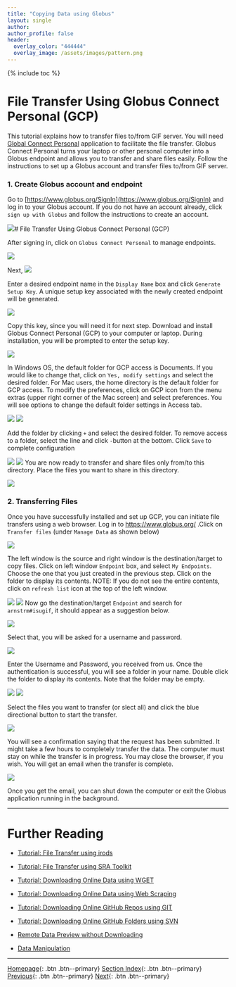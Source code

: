 ```yaml
---
title: "Copying Data using Globus"
layout: single
author:
author_profile: false
header:
  overlay_color: "444444"
  overlay_image: /assets/images/pattern.png
---
```


{% include toc %}

# File Transfer Using Globus Connect Personal (GCP)

This tutorial explains how to transfer files to/from GIF server. You will need [Global Connect Personal](https://www.globus.org/globus-connect-personal) application to facilitate the file transfer.
Globus Connect Personal turns your laptop or other personal computer into a Globus endpoint and allows you to transfer and share files easily. Follow the instructions to set up a Globus account and transfer files to/from GIF server.

### 1.	Create Globus account and endpoint ###
Go to [https://www.globus.org/SignIn](https://www.globus.org/SignIn) and log in to your Globus account. If you do not have an account already, click `sign up with Globus` and follow the instructions to create an account.

![](assets/images/1.png)# File Transfer Using Globus Connect Personal (GCP)


After signing in, click on `Globus Connect Personal` to manage endpoints.

![](assets/images/2.png)

Next,
![](assets/images/3.png)


Enter a desired endpoint name in the `Display Name` box and click `Generate Setup Key`. A unique setup key associated with the newly created endpoint will be generated.

![](assets/images/4.png)

Copy this key, since you will need it for next step. Download and install Globus Connect Personal (GCP) to your computer or laptop. During installation, you will be prompted to enter the setup key.

![](assets/images/5.png)

In Windows OS, the default folder for GCP access is Documents. If you would like to change that, click on `Yes, modify settings` and select the desired folder. For Mac users, the home directory is the default folder for GCP access. To modify the preferences, click on GCP icon from the menu extras (upper right corner of the Mac screen) and select preferences. You will see options to change the default folder settings in Access tab.

![](assets/images/6a.png) ![](/assets/images/6b.png)

Add the folder by clicking `+` and select the desired folder. To remove access to a folder, select the line and click `-`button at the bottom.   Click `Save` to complete configuration

![](assets/images/7a.png) ![](/assets/images/7b.png)
You are now ready to transfer and share files only from/to this directory. Place the files you want to share in this directory.

![](assets/images/8.png)

### 2.	Transferring Files ###
Once you have successfully installed and set up GCP, you can initiate file transfers using a web browser. Log in to https://www.globus.org/ .Click on `Transfer files` (under `Manage Data` as shown below)

 ![](assets/images/9.png)

The left window is the source and right window is the destination/target to copy files.  Click on left window `Endpoint` box, and select `My Endpoints`. Choose the one that you just created in the previous step. Click on the folder to display its contents. NOTE: If you do not see the entire contents, click on `refresh list` icon at the top of the left window.

![](assets/images/10.png)
![](assets/images/11.png)
Now go the destination/target `Endpoint` and search for `arnstrm#isugif`, it should appear as a suggestion below.

![](assets/images/12.png)

Select that, you will be asked for a username and password.

![](assets/images/13.png)

Enter the Username and Password, you received from us. Once the authentication is successful, you will see a folder in your name. Double click the folder to display its contents. Note that the folder may be empty.

![](assets/images/14a.png) ![](/assets/images/14b.png)

Select the files you want to transfer (or slect all) and click the blue directional button to start the transfer.

![](assets/images/15.png)

You will see a confirmation saying that the request has been submitted. It might take a few hours to completely transfer the data. The computer must stay on while the transfer is in progress. You may close the browser, if you wish. You will get an email when the transfer is complete.

![](assets/images/16.png)

Once you get the email, you can shut down the computer or exit the Globus application running in the background.







___
# Further Reading
* [Tutorial: File Transfer using irods](01A-3-tutorial-transfer-irods)
* [Tutorial: File Transfer using SRA Toolkit](01A-4-tutorial-transfer-sra)
* [Tutorial: Downloading Online Data using WGET](01A-5-tutorial-download-wget)
* [Tutorial: Downloading Online Data using Web Scraping](01A-6-tutorial-download-web-scraping)
* [Tutorial: Downloading Online GitHub Repos using GIT](01A-7-tutorial-download-github-repos-git)
* [Tutorial: Downloading Online GitHub Folders using SVN](01A-8-tutorial-download-github-folders-svn)

* [Remote Data Preview without Downloading](01B-0-remote-data-preview)
* [Data Manipulation](02-data-manipulation)


___

[Homepage](../index.md){: .btn  .btn--primary}
[Section Index](00-DataParsing-LandingPage){: .btn  .btn--primary}
[Previous](01A-1-tutorial-copy-ssh){: .btn  .btn--primary}
[Next](01A-3-tutorial-transfer-irods){: .btn  .btn--primary}
